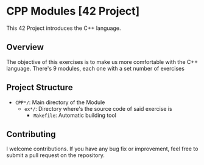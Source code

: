 # CPP Modules [42 Project]
This 42 Project introduces the C++ language.

## Overview
The objective of this exercises is to make us more comfortable with the C++ language. There's 9 modules, 
each one with a set number of exercises

## Project Structure
- `CPP*/`: Main directory of the Module
  - `ex*/`: Directory where's the source code of said exercise is
    - `Makefile`: Automatic building tool

## Contributing
I welcome contributions. If you have any bug fix or improvement, feel free to submit a pull request on the repository.
